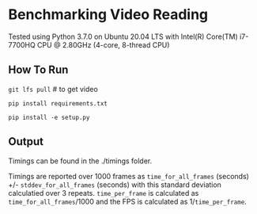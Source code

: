 # Benchmarking Video Reading

Tested using Python 3.7.0 on Ubuntu 20.04 LTS with Intel(R) Core(TM) i7-7700HQ CPU @ 2.80GHz (4-core, 8-thread CPU)   



## How To Run 

`git lfs pull` # to get video

`pip install requirements.txt`

`pip install -e setup.py`

## Output

Timings can be found in the ./timings folder.

Timings are reported over 1000 frames as `time_for_all_frames` (seconds) +/- `stddev_for_all_frames` (seconds)  with this standard deviation calculatied over 3 repeats. `time_per_frame` is calculated as `time_for_all_frames`/1000 and the FPS is calculated as 1/`time_per_frame`.


